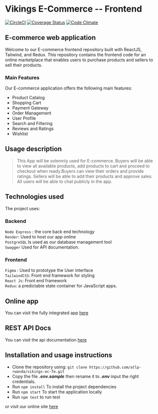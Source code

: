 # Vikings E-Commerce -- Frontend

[![CircleCI](https://dl.circleci.com/status-badge/img/gh/atlp-rwanda/vikings-ec-fe/tree/dev.svg?style=svg)](https://dl.circleci.com/status-badge/redirect/gh/atlp-rwanda/vikings-ec-fe/tree/dev) [![Coverage Status](https://coveralls.io/repos/github/atlp-rwanda/vikings-ec-fe/badge.svg?branch=dev)](https://coveralls.io/github/atlp-rwanda/vikings-ec-fe?branch=dev) [![Code Climate](https://codeclimate.com/github/atlp-rwanda/vikings-ec-fe/badges/gpa.svg)](https://codeclimate.com/github/atlp-rwanda/vikings-ec-fe)

## E-commerce web application
Welcome to our E-commerce frontend repository built with ReactJS, Tailwind, and Redux. This repository contains the frontend code for an online marketplace that enables users to purchase products and sellers to sell their products.

### Main Features
Our E-commerce application offers the following main features:

- Product Catalog
- Shopping Cart
- Payment Gateway
- Order Management
- User Profile
- Search and Filtering
- Reviews and Ratings
- Wishlist
## Usage description

> This App will be solemnly used for E-commerce.
>Buyers will be able to view all available products, add products to cart and proceed to checkout when ready.Buyers can view their orders and provide ratings.
> Sellers will be able to add their products and approve sales.
> All users will be able to chat publicly in the app.


## Technologies used

The project uses:

### Backend

`Node Express` : the core back end technology<br>
`Render`: Used to host our app online<br>
`PostgreSQL` Is used as our database management tool<br>
`Swagger` Used for API documentation.

### Frontend

`Figma` : Used to prototype the User interface<br>
`TailwindCSS`: Front end framework for styling<br>
`React Js`: Front end framework<br>
`Redux`: a predictable state container for JavaScript apps.

## Online app

You can visit the fully integrated app [here](https://vikings-ec-fe.vercel.app/)

## REST API Docs

You can visit the api documentation [here](https://vikings-ec-bn-mbhd.onrender.com/api-docs)

## Installation and usage instructions

- Clone the repository using: `git clone https://github.com/atlp-rwanda/vikings-ec-fe.git `
- Copy the file **_.env.sample_** then rename it to **_.env_** input the right credentials.
- Run `npm install` To install the project dependencies
- Run `npm start` To start the application locally
- Run `npm test` to run test

or visit our online site [here](https://vikings-ec-fe.vercel.app/)